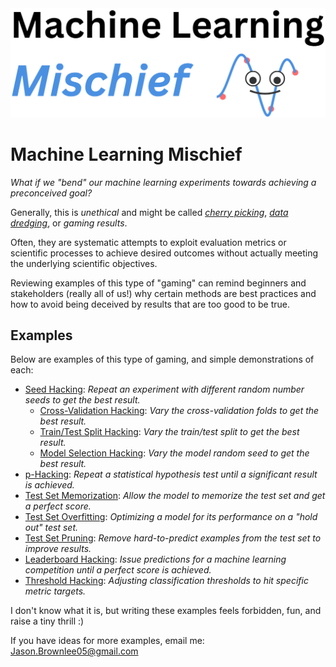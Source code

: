 <img src="pics/cove_cropped.png" alt="Machine Learning Mischief" width="600">

# Machine Learning Mischief

_What if we "bend" our machine learning experiments towards achieving a preconceived goal?_

Generally, this is _unethical_ and might be called [_cherry picking_](https://en.wikipedia.org/wiki/Cherry_picking), [_data dredging_](https://en.wikipedia.org/wiki/Data_dredging), or _gaming results_.

Often, they are systematic attempts to exploit evaluation metrics or scientific processes to achieve desired outcomes without actually meeting the underlying scientific objectives.

Reviewing examples of this type of "gaming" can remind beginners and stakeholders (really all of us!) why certain methods are best practices and how to avoid being deceived by results that are too good to be true.

## Examples

Below are examples of this type of gaming, and simple demonstrations of each:

* [Seed Hacking](examples/seed_hacking.md): _Repeat an experiment with different random number seeds to get the best result._
	* [Cross-Validation Hacking](examples/cross_validation_hacking.md): _Vary the cross-validation folds to get the best result._
	* [Train/Test Split Hacking](examples/train_test_split_hacking.md): _Vary the train/test split to get the best result._
	* [Model Selection Hacking](examples/model_selection_hacking.md): _Vary the model random seed to get the best result._
* [p-Hacking](examples/p_hacking.md): _Repeat a statistical hypothesis test until a significant result is achieved._
* [Test Set Memorization](examples/test_set_memorization.md): _Allow the model to memorize the test set and get a perfect score._
* [Test Set Overfitting](examples/test_set_overfitting.md): _Optimizing a model for its performance on a "hold out" test set._
* [Test Set Pruning](examples/test_set_pruning.md): _Remove hard-to-predict examples from the test set to improve results._
* [Leaderboard Hacking](examples/leaderboard_hacking.md): _Issue predictions for a machine learning competition until a perfect score is achieved._
* [Threshold Hacking](examples/threshold_hacking.md): _Adjusting classification thresholds to hit specific metric targets._

I don't know what it is, but writing these examples feels forbidden, fun, and raise a tiny thrill :)

If you have ideas for more examples, email me: Jason.Brownlee05@gmail.com